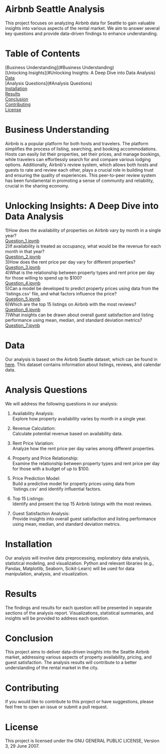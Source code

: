 # Airbnb Seattle Analysis
This project focuses on analyzing Airbnb data for Seattle to gain valuable insights into various aspects of the rental market. We aim to answer several key questions and provide data-driven findings to enhance understanding.

# Table of Contents
[Business Understanding](#Business Understanding)  
[Unlocking Insights](#Unlocking Insights: A Deep Dive into Data Analysis)      
[Data](#Data)     
[Analysis Questions](#Analysis Questions)    
[Installation](#Installation)    
[Results](#Results)     
[Conclusion](#Conclusion)  
[Contributing](#Contributing)    
[License](#License)    


# Business Understanding
Airbnb is a popular platform for both hosts and travelers. The platform simplifies the process of listing, searching, and booking accommodations. Hosts can easily list their properties, set their prices, and manage bookings, while travelers can effortlessly search for and compare various lodging options. Additionally, Airbnb's review system, which allows both hosts and guests to rate and review each other, plays a crucial role in building trust and ensuring the quality of experiences. This peer-to-peer review system has been fundamental in promoting a sense of community and reliability, crucial in the sharing economy.

# Unlocking Insights: A Deep Dive into Data Analysis

1)How does the availability of properties on Airbnb vary by month in a single year?  
[Question_1.ipynb](https://github.com/RaghuVaranKula/seattle_airbnb_analysis/blob/main/Question_1.ipynb)   
2)If availability is treated as occupancy, what would be the revenue for each month in that year?    
[Question_2.ipynb](https://github.com/RaghuVaranKula/seattle_airbnb_analysis/blob/main/Question_2.ipynb)   
3)How does the rent price per day vary for different properties?    
[Question_3.ipynb](https://github.com/RaghuVaranKula/seattle_airbnb_analysis/blob/main/Question_3.ipynb)   
4)What is the relationship between property types and rent price per day for those willing to spend up to $100?   
[Question_4.ipynb](https://github.com/RaghuVaranKula/seattle_airbnb_analysis/blob/main/Question_4.ipynb)   
5)Can a model be developed to predict property prices using data from the 'listings.csv' file, and what factors influence the price?    
[Question_5.ipynb](https://github.com/RaghuVaranKula/seattle_airbnb_analysis/blob/main/Question_5.ipynb)  
6)Which are the top 15 listings on Airbnb with the most reviews?    
[Question_6.ipynb](https://github.com/RaghuVaranKula/seattle_airbnb_analysis/blob/main/Question_6.ipynb)   
7)What insights can be drawn about overall guest satisfaction and listing performance using mean, median, and standard deviation metrics?    
[Question_7.ipynb](https://github.com/RaghuVaranKula/seattle_airbnb_analysis/blob/main/Question_7.ipynb)   

# Data
Our analysis is based on the Airbnb Seattle dataset, which can be found in [here](https://www.kaggle.com/datasets/airbnb/seattle/data). This dataset contains information about listings, reviews, and calendar data.

# Analysis Questions
We will address the following questions in our analysis:

1) Availability Analysis:  
Explore how property availability varies by month in a single year.


2) Revenue Calculation:  
Calculate potential revenue based on availability data.


3) Rent Price Variation:  
Analyze how the rent price per day varies among different properties.


4) Property and Price Relationship:  
Examine the relationship between property types and rent price per day for those with a budget of up to $100.


5) Price Prediction Model:  
Build a predictive model for property prices using data from 'listings.csv' and identify influential factors.


6) Top 15 Listings:  
Identify and present the top 15 Airbnb listings with the most reviews.


7) Guest Satisfaction Analysis:  
Provide insights into overall guest satisfaction and listing performance using mean, median, and standard deviation metrics.


# Installation
Our analysis will involve data preprocessing, exploratory data analysis, statistical modeling, and visualization. Python and relevant libraries (e.g., Pandas, Matplotlib, Seaborn, Scikit-Learn) will be used for data manipulation, analysis, and visualization.

# Results
The findings and results for each question will be presented in separate sections of the analysis report. Visualizations, statistical summaries, and insights will be provided to address each question.

# Conclusion
This project aims to deliver data-driven insights into the Seattle Airbnb market, addressing various aspects of property availability, pricing, and guest satisfaction. The analysis results will contribute to a better understanding of the rental market in the city.

# Contributing
If you would like to contribute to this project or have suggestions, please feel free to open an issue or submit a pull request.

# License
This project is licensed under the GNU GENERAL PUBLIC LICENSE, Version 3, 29 June 2007.

